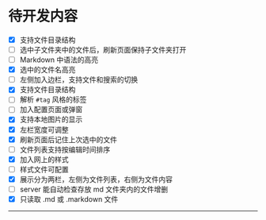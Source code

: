 # 待开发内容

- [x] 支持文件目录结构
- [ ] 选中子文件夹中的文件后，刷新页面保持子文件夹打开
- [ ] Markdown 中语法的高亮
- [x] 选中的文件名高亮
- [ ] 左侧加入边栏，支持文件和搜索的切换
- [x] 支持文件目录结构
- [ ] 解析 `#tag` 风格的标签
- [ ] 加入配置页面或弹窗
- [x] 支持本地图片的显示
- [x] 左栏宽度可调整
- [x] 刷新页面后记住上次选中的文件
- [ ] 文件列表支持按编辑时间排序
- [x] 加入网上的样式
- [ ] 样式文件可配置
- [x] 展示分为两栏，左侧为文件列表，右侧为文件内容
- [ ] server 能自动检查存放 md 文件夹内的文件增删
- [x] 只读取 .md 或 .markdown 文件

---

